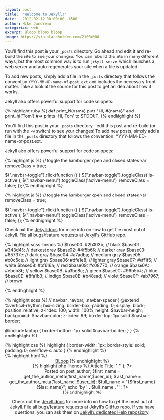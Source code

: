 ```yaml
---
layout: post
title:  "Welcome to Jekyll!"
date:   2012-02-12 00:00:00 -0500
author: Mike Jandreau
categories: web
excerpt: Bloop bloop bloop
image: https://via.placeholder.com/2100x900
---
```

You’ll find this post in your `_posts` directory. Go ahead and edit it and re-build the site to see your changes. You can rebuild the site in many different ways, but the most common way is to run `jekyll serve`, which launches a web server and auto-regenerates your site when a file is updated.

To add new posts, simply add a file in the `_posts` directory that follows the convention `YYYY-MM-DD-name-of-post.ext` and includes the necessary front matter. Take a look at the source for this post to get an idea about how it works.

Jekyll also offers powerful support for code snippets:


<div class="code-ruby">
{% highlight ruby %}
def print_hi(name)
  puts "Hi, #{name}"
end
print_hi('Tom')
#=> prints 'Hi, Tom' to STDOUT.
{% endhighlight %}
</div>



You'll find this post in your `_posts` directory - edit this post and re-build (or run with the `-w` switch) to see your changes!
To add new posts, simply add a file in the `_posts` directory that follows the convention: YYYY-MM-DD-name-of-post.ext.

Jekyll also offers powerful support for code snippets:


<div class="code-js">
{% highlight js %}
// toggle the hamburger open and closed states
var removeClass = true;

$(".navbar-toggle").click(function () {
  $(".navbar-toggle").toggleClass('is-active');
  $(".navbar-menu").toggleClass('active-menu');
  removeClass = false;
});
{% endhighlight %}
</div>


<div class="code-jquery">
{% highlight js %}
// toggle the hamburger open and closed states
var removeClass = true;

$(".navbar-toggle").click(function () {
  $(".navbar-toggle").toggleClass('is-active');
  $(".navbar-menu").toggleClass('active-menu');
  removeClass = false;
});
{% endhighlight %}
</div>

Check out the [Jekyll docs][jekyll] for more info on how to get the most out of Jekyll. File all bugs/feature requests at [Jekyll's GitHub repo][jekyll-gh].

<div class="code-scss line-numbers">
{% highlight scss linenos %}
$base00: #2b303b; // black
$base01: #343d46; // darkest gray
$base02: #4f5b66; // darker gray
$base03: #65737e; // dark gray
$base04: #a7adba; // medium gray
$base05: #c0c5ce; // light gray
$base06: #dfe1e8; // lighter gray
$base07: #eff1f5; // white
$base08: #bf616a; // red
$base09: #d08770; // orange
$base0A: #ebcb8b; // yellow
$base0B: #a3be8c; // green
$base0C: #96b5b4; // blue
$base0D: #8fa1b3; // indigo
$base0E: #b48ead; // violet
$base0F: #ab7967; // brown

{% endhighlight %}
</div>

<div class="code-scss">
{% highlight scss %}
// navbar
.navbar,
.navbar-spacer {  
  @extend %vertical-rhythm;
  box-sizing: border-box;
  padding: 0;
  display: block;
  position: relative;
  z-index: 100;
  width: 100%;
  height: $navbar-height;
  background: $navbar-color;
  z-index: 99;
  border-top: 1px solid $navbar-border;

  @include laptop {
    border-bottom: 1px solid $navbar-border;
  }
}
{% endhighlight %}
</div>



<div class="code-css">
{% highlight css %}
.highlight  { 
  border-width: 1px;
  border-style: solid;
  padding: 0;
  overflow-x: auto
}
{% endhighlight %}
</div>


[jekyll-gh]: https://github.com/mojombo/jekyll
[jekyll]:    http://jekyllrb.com


<div class="code-html">
{% highlight html %}
<header class="site-header">
  <div class="wrapper">
    <a class="site-title" href="website.com/">BLoop</a>
{% endhighlight %}
</div>



<div class="code-php line-numbers">
{% highlight php linenos %}
<?php 
  /* This is a
   * multi-line comment
   */
   elseif ( is_single() ) : ?>
  <?php the_title( '<h1 class="entry-title"><span class="screen-reader-text">Article Title: </span>', '</h1>' ); ?>
  <div class="blog-author-date">
    <span class="blog-date">Posted on <?php echo get_the_date('M j, Y'); ?></span>
    <?php 
      // Post ID info
      $temp_post = get_post($post_id);
      $user_id = $temp_post->post_author;
      $first_name = get_the_author_meta('first_name',$user_id);
      $last_name = get_the_author_meta('last_name',$user_id);
      $full_name = "{$first_name} {$last_name}";
      echo '<span class="blog-author">by ' . $full_name . ' </span>';
    ?>
  </div>
{% endhighlight %}
</div>





Check out the [Jekyll docs][jekyll] for more info on how to get the most out of Jekyll. File all bugs/feature requests at [Jekyll’s GitHub repo][jekyll-gh]. If you have questions, you can ask them on [Jekyll’s dedicated Help repository][jekyll-help].

[jekyll]:      http://jekyllrb.com
[jekyll-gh]:   https://github.com/jekyll/jekyll
[jekyll-help]: https://github.com/jekyll/jekyll-help

